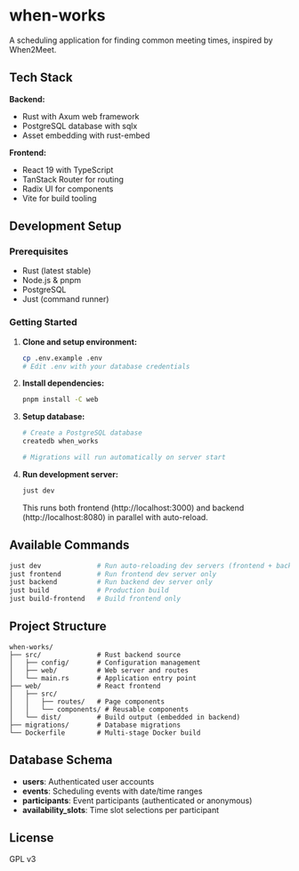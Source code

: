 # when-works

A scheduling application for finding common meeting times, inspired by When2Meet.

## Tech Stack

**Backend:**

- Rust with Axum web framework
- PostgreSQL database with sqlx
- Asset embedding with rust-embed

**Frontend:**

- React 19 with TypeScript
- TanStack Router for routing
- Radix UI for components
- Vite for build tooling

## Development Setup

### Prerequisites

- Rust (latest stable)
- Node.js & pnpm
- PostgreSQL
- Just (command runner)

### Getting Started

1. **Clone and setup environment:**

   ```bash
   cp .env.example .env
   # Edit .env with your database credentials
   ```

2. **Install dependencies:**

   ```bash
   pnpm install -C web
   ```

3. **Setup database:**

   ```bash
   # Create a PostgreSQL database
   createdb when_works

   # Migrations will run automatically on server start
   ```

4. **Run development server:**

   ```bash
   just dev
   ```

   This runs both frontend (http://localhost:3000) and backend (http://localhost:8080) in parallel with auto-reload.

## Available Commands

```bash
just dev              # Run auto-reloading dev servers (frontend + backend)
just frontend         # Run frontend dev server only
just backend          # Run backend dev server only
just build            # Production build
just build-frontend   # Build frontend only
```

## Project Structure

```
when-works/
├── src/              # Rust backend source
│   ├── config/       # Configuration management
│   ├── web/          # Web server and routes
│   └── main.rs       # Application entry point
├── web/              # React frontend
│   ├── src/
│   │   ├── routes/   # Page components
│   │   └── components/ # Reusable components
│   └── dist/         # Build output (embedded in backend)
├── migrations/       # Database migrations
└── Dockerfile        # Multi-stage Docker build
```

## Database Schema

- **users**: Authenticated user accounts
- **events**: Scheduling events with date/time ranges
- **participants**: Event participants (authenticated or anonymous)
- **availability_slots**: Time slot selections per participant

## License

GPL v3
